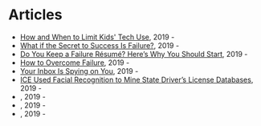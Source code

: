 # Articles

* [How and When to Limit Kids' Tech Use](https://www.nytimes.com/guides/smarterliving/family-technology?action=click&module=Smarter%20Living&pgtype=Homepage), 2019 - 
* [What if the Secret to Success Is Failure?](https://www.nytimes.com/2011/09/18/magazine/what-if-the-secret-to-success-is-failure.html), 2019 - 
* [Do You Keep a Failure Résumé? Here’s Why You Should Start](https://www.nytimes.com/2019/02/03/smarter-living/failure-resume.html), 2019 - 
* [How to Overcome Failure](https://www.nytimes.com/guides/working-womans-handbook/how-to-overcome-failure), 2019 - 
* [Your Inbox Is Spying on You](https://www.nytimes.com/2019/07/09/opinion/email-tracking.html), 2019 - 
* [ICE Used Facial Recognition to Mine State Driver’s License Databases](https://www.nytimes.com/2019/07/07/us/politics/ice-drivers-licenses-facial-recognition.html), 2019 - 
* [](), 2019 - 
* [](), 2019 - 
* [](), 2019 - 
